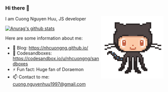 ### Hi there 👋

<div>
  <img align='right' src='https://raw.githubusercontent.com/nhcuongng/nhcuongng/master/assets/87202985-820dcb80-c2b6-11ea-9f56-7ec461c497c3.gif' width='200"'>

  I am Cuong Nguyen Huu, JS developer

  [![Anurag's github stats](https://github-readme-stats.vercel.app/api?username=nhcuongng)](https://github.com/anuraghazra/github-readme-stats)

  <!-- [![Top Langs](https://github-readme-stats.vercel.app/api/top-langs/?username=anuraghazra&layout=compact)](https://github.com/anuraghazra/github-readme-stats) -->
</div>

Here are some information about me:

- 📕 Blog: https://nhcuongng.github.io/
- 🌱 Codesandboxes: https://codesandbox.io/u/nhcuongng/sandboxes
- ⚡ Fun fact: Huge fan of Doraemon
- 📫 Contact to me: cuong.nguyenhuu1997@gmail.com
